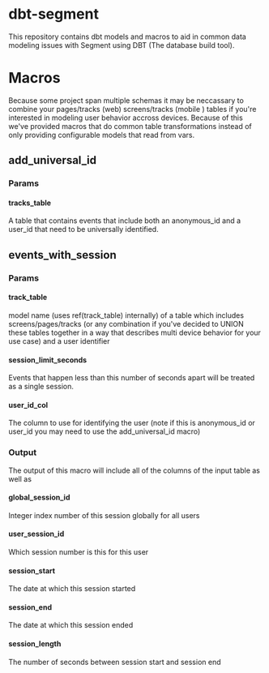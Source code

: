 # dbt-segment
This repository contains dbt models and macros to aid in common data modeling issues with Segment using DBT (The database build tool).

# Macros
Because some project span multiple schemas it may be neccassary to combine your pages/tracks (web) screens/tracks (mobile ) tables if you're interested in modeling user behavior accross devices. Because of this we've provided macros that do common table transformations instead of only providing configurable models that read from vars.

## add_universal_id
### Params
#### tracks_table
A table that contains events that include both an anonymous_id and a user_id that need to be universally identified.

## events_with_session
### Params

#### track_table
model name (uses ref(track_table) internally) of a table which
includes screens/pages/tracks (or any combination if you've decided to
UNION these tables together in a way that describes multi device
behavior for your use case) and a user identifier

#### session_limit_seconds
Events that happen less than this number of seconds apart will be
treated as a single session.

#### user_id_col
The column to use for identifying the user (note if this is anonymous_id or user_id you may need to use the add_universal_id macro)

### Output
The output of this macro will include all of the columns of the input table as well as

#### global_session_id
Integer index number of this session globally for all users

#### user_session_id
Which session number is this for this user

#### session_start
The date at which this session started

#### session_end
The date at which this session ended

#### session_length
The number of seconds between session start and session end


